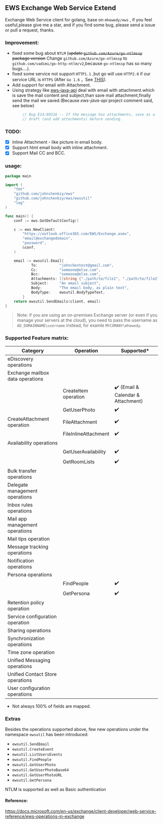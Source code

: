 ## EWS Exchange Web Service Extend

Exchange Web Service client for golang, base on `mhewedy/ews` , if you feel useful,please give me a star, and if you find some bug, please send a issue or pull a request, thanks.

### Improvement:

- fixed some bug about `NTLM` (~~update `github.com/Azure/go-ntlmssp` package version~~ Change `github.com/Azure/go-ntlmssp` to `github.com/vadimi/go-http-ntlm/v2`,because `go-ntlmssp` has so many bugs....).
- fixed some service not support `HTTP1.1` ,but go will use `HTTP2.0` if our service URL is `HTTPS` (After `Go 1.6` ，See [THIS](https://pkg.go.dev/net/http)).
- Add support for email with Attachment.
- Using strategy like [ews-java-api](https://github.com/OfficeDev/ews-java-api) deal with email with attachment.which is save the mail content and subject,than save mail attachment,finally send the mail we saved.(Because _ews-java-api_ project comment said, see below)

```java
        // Bug E14:80316 -- If the message has attachments, save as a
        // draft (and add attachments) before sending.
```

### TODO:

- [x] Inline Attachment - like picture in email body.
- [x] Support html email body with inline attachment.
- [x] Support Mail CC and BCC.

### usage:

```go
package main

import (
	"fmt"
	"github.com/johnchenkzy/ews"
	"github.com/johnchenkzy/ews/ewsutil"
	"log"
)

func main() {
	conf := ews.GetDefaultConfig()

	c := ews.NewClient(
		"https://outlook.office365.com/EWS/Exchange.asmx",
		"email@exchangedomain",
		"password",
		&conf,
	)

	email := ewsutil.Email{
			To:          "johnchentest@gmail.com",
			Cc:          "someone@else.com",
			Bcc:         "someone@else.com",
			Attachments: []string {"./path/to/file1", "./path/to/file2"},
			Subject:     "An email subject",
			Body:        "The email body, as plain text",
			BodyType:    ewsutil.BodyTypeText,
		}
	return ewsutil.SendEmails(client, email)
}

```

> Note: if you are using an on-premises Exchange server (or even if you manage your servers at the cloud), you need to pass the username as `AD_DOMAINNAME\username` instead, for examle `MYCOMANY\mhewedy`.

### Supported Feature matrix:

| Category                         | Operation            | Supported\*                        |
| -------------------------------- | -------------------- | ---------------------------------- |
| eDiscovery operations            |                      |                                    |
| Exchange mailbox data operations |                      |                                    |
|                                  | CreateItem operation | ✔️ (Email & Calendar & Attachment) |
|                                  | GetUserPhoto         | ✔️                                 |
| CreateAttachment operation       | FileAttachment       | ✔️                                 |
|                                  | FileInlineAttachment | ✔️                                 |
| Availability operations          |                      |                                    |
|                                  | GetUserAvailability  | ✔️                                 |
|                                  | GetRoomLists         | ✔️                                 |
| Bulk transfer operations         |                      |                                    |
| Delegate management operations   |                      |                                    |
| Inbox rules operations           |                      |                                    |
| Mail app management operations   |                      |                                    |
| Mail tips operation              |                      |                                    |
| Message tracking operations      |                      |                                    |
| Notification operations          |                      |                                    |
| Persona operations               |                      |                                    |
|                                  | FindPeople           | ✔️                                 |
|                                  | GetPersona           | ✔️                                 |
| Retention policy operation       |                      |                                    |
| Service configuration operation  |                      |                                    |
| Sharing operations               |                      |                                    |
| Synchronization operations       |                      |                                    |
| Time zone operation              |                      |                                    |
| Unified Messaging operations     |                      |                                    |
| Unified Contact Store operations |                      |                                    |
| User configuration operations    |                      |                                    |

- Not always 100% of fields are mapped.

### Extras

Besides the operations supported above, few new operations under the namespace `ewsutil` has been introduced:

- `ewsutil.SendEmail`
- `ewsutil.CreateEvent`
- `ewsutil.ListUsersEvents`
- `ewsutil.FindPeople`
- `ewsutil.GetUserPhoto`
- `ewsutil.GetUserPhotoBase64`
- `ewsutil.GetUserPhotoURL`
- `ewsutil.GetPersona`

NTLM is supported as well as Basic authentication

#### Reference:

https://docs.microsoft.com/en-us/exchange/client-developer/web-service-reference/ews-operations-in-exchange
